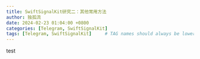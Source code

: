 ```yaml
---
title: SwiftSignalKit研究二：其他常用方法
author: 独孤流
date: 2024-02-23 01:04:00 +0800
categories: [Telegram, SwiftSignalKit]
tags: [Telegram, SwiftSignalKit]     # TAG names should always be lowercase
---
```


test